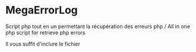 # MegaErrorLog
Script php tout en un permettant la récupération des erreurs php / All in one php script for retrieve php errors


Il vous suffit d'inclure le fichier
